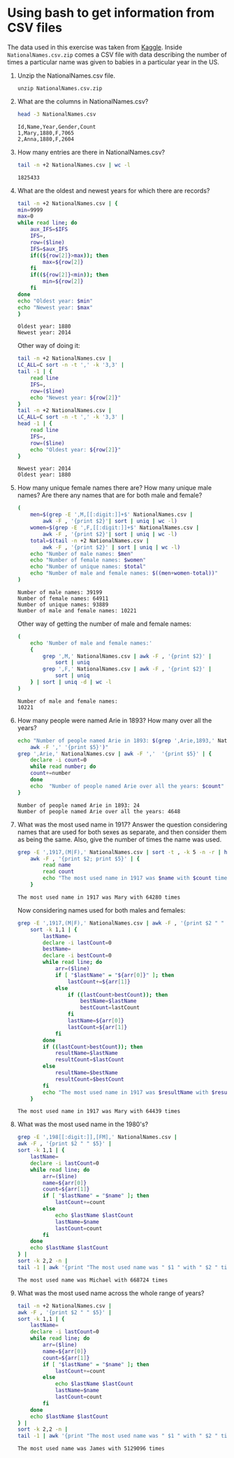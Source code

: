 # Using bash to get information from CSV files

The data used in this exercise was taken from
[Kaggle](https://www.kaggle.com/kaggle/us-baby-names). Inside
`NationalNames.csv.zip` comes a CSV file with data describing the number of
times a particular name was given to babies in a particular year in the US.


1. Unzip the NationalNames.csv file.

    ```
    unzip NationalNames.csv.zip
    ```

1. What are the columns in NationalNames.csv?

    ```bash
    head -3 NationalNames.csv
    ```
    ```
    Id,Name,Year,Gender,Count
    1,Mary,1880,F,7065
    2,Anna,1880,F,2604
    ```

1. How many entries are there in NationalNames.csv?

    ```bash
    tail -n +2 NationalNames.csv | wc -l
    ```
    ```
    1825433
    ```

1. What are the oldest and newest years for which there are records?

    ```bash
    tail -n +2 NationalNames.csv | {
    min=9999
    max=0
    while read line; do
        aux_IFS=$IFS
        IFS=,
        row=($line)
        IFS=$aux_IFS
        if((${row[2]}>max)); then
            max=${row[2]}
        fi
        if((${row[2]}<min)); then
            min=${row[2]}
        fi
    done
    echo "Oldest year: $min"
    echo "Newest year: $max"
    }
    ```
    ```
    Oldest year: 1880
    Newest year: 2014
    ```

    Other way of doing it:
    ```bash
    tail -n +2 NationalNames.csv |
    LC_ALL=C sort -n -t ',' -k '3,3' |
    tail -1 | {
        read line
        IFS=,
        row=($line)
        echo "Newest year: ${row[2]}"
    }
    tail -n +2 NationalNames.csv |
    LC_ALL=C sort -n -t ',' -k '3,3' |
    head -1 | {
        read line
        IFS=,
        row=($line)
        echo "Oldest year: ${row[2]}"
    }
    ```
    ```
    Newest year: 2014
    Oldest year: 1880
    ```

1. How many unique female names there are? How many unique male names? Are there
   any names that are for both male and female?

    ```bash
    (
        men=$(grep -E ',M,[[:digit:]]+$' NationalNames.csv |
            awk -F , '{print $2}'| sort | uniq | wc -l)
        women=$(grep -E ',F,[[:digit:]]+$' NationalNames.csv |
            awk -F , '{print $2}'| sort | uniq | wc -l)
        total=$(tail -n +2 NationalNames.csv |
            awk -F , '{print $2}' | sort | uniq | wc -l)
        echo "Number of male names: $men"
        echo "Number of female names: $women"
        echo "Number of unique names: $total"
        echo "Number of male and female names: $((men+women-total))"
    )
    ```
    ```
    Number of male names: 39199
    Number of female names: 64911
    Number of unique names: 93889
    Number of male and female names: 10221
    ```

    Other way of getting the number of male and female names:
    ```bash
    (
        echo 'Number of male and female names:'
        {
            grep ',M,' NationalNames.csv | awk -F , '{print $2}' |
                sort | uniq
            grep ',F,' NationalNames.csv | awk -F , '{print $2}' |
                sort | uniq
        } | sort | uniq -d | wc -l
    )
    ```
    ```
    Number of male and female names:
    10221
    ```

1. How many people were named Arie in 1893? How many over all the years?

    ```bash
    echo "Number of people named Arie in 1893: $(grep ',Arie,1893,' NationalNames.csv |
        awk -F ',' '{print $5}')"
    grep ',Arie,' NationalNames.csv | awk -F ','  '{print $5}' | {
        declare -i count=0
        while read number; do
        count+=number
        done
        echo  "Number of people named Arie over all the years: $count"
    }
    ```
    ```
    Number of people named Arie in 1893: 24
    Number of people named Arie over all the years: 4648
    ```

1. What was the most used name in 1917? Answer the question considering names
   that are used for both sexes as separate, and then consider them as being the
   same. Also, give the number of times the name was used.

    ```bash
    grep -E ',1917,(M|F),' NationalNames.csv | sort -t , -k 5 -n -r | head -1 |
        awk -F , '{print $2; print $5}' | {
            read name
            read count
            echo "The most used name in 1917 was $name with $count times"
        }
    ```
    ```
    The most used name in 1917 was Mary with 64280 times
    ```
    
    Now considering names used for both males and females:
    ```bash
    grep -E ',1917,(M|F),' NationalNames.csv | awk -F , '{print $2 " " $5}' | 
        sort -k 1,1 | {
            lastName=
            declare -i lastCount=0
            bestName=
            declare -i bestCount=0
            while read line; do
                arr=($line)
                if [ "$lastName" = "${arr[0]}" ]; then
                    lastCount+=${arr[1]}
                else
                    if ((lastCount>bestCount)); then
                        bestName=$lastName
                        bestCount=lastCount
                    fi
                    lastName=${arr[0]}
                    lastCount=${arr[1]}
                fi
            done
            if ((lastCount>bestCount)); then
                resultName=$lastName
                resultCount=$lastCount
            else
                resultName=$bestName
                resultCount=$bestCount
            fi
            echo "The most used name in 1917 was $resultName with $resultCount times"
        }
    ```
    ```
    The most used name in 1917 was Mary with 64439 times
    ```

1. What was the most used name in the 1980's?

    ```bash
    grep -E ',198[[:digit:]],[FM],' NationalNames.csv |
    awk -F , '{print $2 " " $5}' |
    sort -k 1,1 | {
        lastName=
        declare -i lastCount=0
        while read line; do
            arr=($line)
            name=${arr[0]}
            count=${arr[1]}
            if [ "$lastName" = "$name" ]; then
                lastCount+=count
            else
                echo $lastName $lastCount
                lastName=$name
                lastCount=count
            fi
        done
        echo $lastName $lastCount
    } |
    sort -k 2,2 -n |
    tail -1 | awk '{print "The most used name was " $1 " with " $2 " times"}'
    ```

    ```
    The most used name was Michael with 668724 times
    ```

1. What was the most used name across the whole range of years?

    ```bash
    tail -n +2 NationalNames.csv |
    awk -F , '{print $2 " " $5}' |
    sort -k 1,1 | {
        lastName=
        declare -i lastCount=0
        while read line; do
            arr=($line)
            name=${arr[0]}
            count=${arr[1]}
            if [ "$lastName" = "$name" ]; then
                lastCount+=count
            else
                echo $lastName $lastCount
                lastName=$name
                lastCount=count
            fi
        done
        echo $lastName $lastCount
    } |
    sort -k 2,2 -n |
    tail -1 | awk '{print "The most used name was " $1 " with " $2 " times"}'
    ```

    ```
    The most used name was James with 5129096 times
    ```